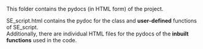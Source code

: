 This folder contains the pydocs (in HTML form) of the project.

SE_script.html contains the pydoc for the class and **user-defined** functions of SE_script.<br>
Additionally, there are individual HTML files for the pydocs of the **inbuilt functions** used in the code.
